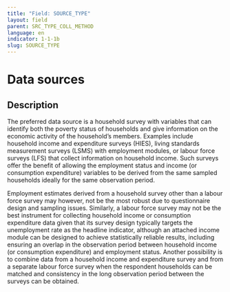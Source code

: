 ```yaml
---
title: "Field: SOURCE_TYPE"
layout: field
parent: SRC_TYPE_COLL_METHOD
language: en
indicator: 1-1-1b
slug: SOURCE_TYPE
---
```

# Data sources

## Description

The preferred data source is a household survey with variables that can identify both the poverty status of households and give information on the economic activity of the household’s members. Examples include household income and expenditure surveys (HIES), living standards measurement surveys (LSMS) with employment modules, or labour force surveys (LFS) that collect information on household income. Such surveys offer the benefit of allowing the employment status and income (or consumption expenditure) variables to be derived from the same sampled households ideally for the same observation period.

Employment estimates derived from a household survey other than a labour force survey may however, not be the most robust due to questionnaire design and sampling issues. Similarly, a labour force survey may not be the best instrument for collecting household income or consumption expenditure data given that its survey design typically targets the unemployment rate as the headline indicator, although an attached income module can be designed to achieve statistically reliable results, including ensuring an overlap in the observation period between household income (or consumption expenditure) and employment status. Another possibility is to combine data from a household income and expenditure survey and from a separate labour force survey when the respondent households can be matched and consistency in the long observation period between the surveys can be obtained.